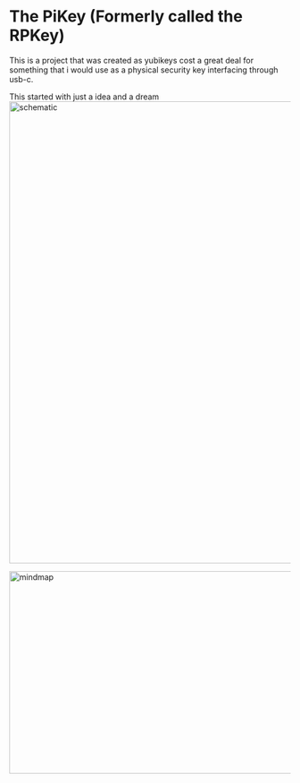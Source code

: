 # The PiKey (Formerly called the RPKey)

This is a project that was created as yubikeys cost a great deal for something that i would use as a physical security key interfacing through usb-c.


This started with just a idea and a dream
 <img width="1178" height="826" alt="schematic" src="https://github.com/user-attachments/assets/c3c2a4ec-7cdd-47d7-a8d3-e8f8c4d96b11" />

<img width="621" height="362" alt="mindmap" src="https://github.com/user-attachments/assets/19a96124-ad67-474e-a3cf-6841f093df85" />
